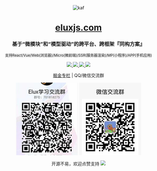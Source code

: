 <div align="center">
  <img src="docs/.vuepress/public/images/logo-icon-rotate.svg" alt="kaf" width="200" />
  <h1><a href="https://eluxjs.com">eluxjs.com</a></h1>
  <h3>基于“微模块”和“模型驱动”的跨平台、跨框架『同构方案』</h3>
  <p>
  <small style="background:#eee">支持React/Vue/Web(浏览器)/Micro(微前端)/SSR(服务器渲染)/MP(小程序)/APP(手机应用)</small>
  </p>
  <a href="https://www.npmjs.com/package/@elux/cli">
    <img src="https://img.shields.io/node/v/@elux/cli.svg?style=flat-square" />
  </a>
  <a href="https://www.npmjs.com/package/@kaf/core">
    <img src="https://img.shields.io/npm/v/@kaf/core.svg?style=flat-square" />
  </a>
  <a href="https://www.npmjs.com/package/@kaf/core">
    <img src="https://img.shields.io/npm/l/@kaf/core.svg?style=flat-square" />
  </a>
  <a href="https://www.npmjs.com/package/@kaf/core">
    <img src="https://img.shields.io/npm/dt/@kaf/core.svg?style=flat-square" />
  </a>
  <p></p>
  <p>
    <a href="https://juejin.cn/column/7106899933537501221" target="_blank">掘金专栏</a> | <label>QQ/微信交流群</label>
  </p>
  <p><img src="docs/.vuepress/public/images/qq.jpg" alt="kaf" width="200" />
  <img src="docs/.vuepress/public/images/wechat.jpg" alt="kaf" width="200" /></p>
  <p>
    <span>开源不易，欢迎点赞支持</span>
    <a href="https://github.com/hiisea/elux">
      <img src="https://img.shields.io/github/stars/hiisea/elux?style=social" />
    </a>
  </p>
</div>
